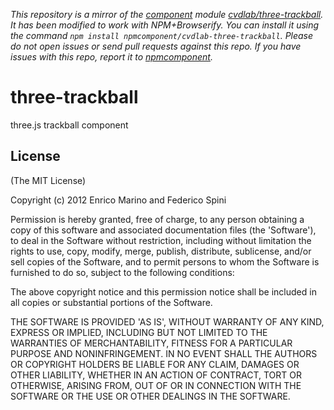 *This repository is a mirror of the [component](http://component.io) module [cvdlab/three-trackball](http://github.com/cvdlab/three-trackball). It has been modified to work with NPM+Browserify. You can install it using the command `npm install npmcomponent/cvdlab-three-trackball`. Please do not open issues or send pull requests against this repo. If you have issues with this repo, report it to [npmcomponent](https://github.com/airportyh/npmcomponent).*
# three-trackball

three.js trackball component

## License

(The MIT License)

Copyright (c) 2012 Enrico Marino and Federico Spini

Permission is hereby granted, free of charge, to any person obtaining
a copy of this software and associated documentation files (the
'Software'), to deal in the Software without restriction, including
without limitation the rights to use, copy, modify, merge, publish,
distribute, sublicense, and/or sell copies of the Software, and to
permit persons to whom the Software is furnished to do so, subject to
the following conditions:

The above copyright notice and this permission notice shall be
included in all copies or substantial portions of the Software.

THE SOFTWARE IS PROVIDED 'AS IS', WITHOUT WARRANTY OF ANY KIND,
EXPRESS OR IMPLIED, INCLUDING BUT NOT LIMITED TO THE WARRANTIES OF
MERCHANTABILITY, FITNESS FOR A PARTICULAR PURPOSE AND NONINFRINGEMENT.
IN NO EVENT SHALL THE AUTHORS OR COPYRIGHT HOLDERS BE LIABLE FOR ANY
CLAIM, DAMAGES OR OTHER LIABILITY, WHETHER IN AN ACTION OF CONTRACT,
TORT OR OTHERWISE, ARISING FROM, OUT OF OR IN CONNECTION WITH THE
SOFTWARE OR THE USE OR OTHER DEALINGS IN THE SOFTWARE.